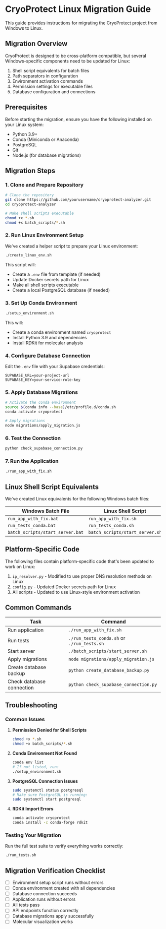 # CryoProtect Linux Migration Guide

This guide provides instructions for migrating the CryoProtect project from Windows to Linux.

## Migration Overview

CryoProtect is designed to be cross-platform compatible, but several Windows-specific components need to be updated for Linux:

1. Shell script equivalents for batch files
2. Path separators in configuration
3. Environment activation commands
4. Permission settings for executable files
5. Database configuration and connections

## Prerequisites

Before starting the migration, ensure you have the following installed on your Linux system:

- Python 3.9+
- Conda (Miniconda or Anaconda)
- PostgreSQL
- Git
- Node.js (for database migrations)

## Migration Steps

### 1. Clone and Prepare Repository

```bash
# Clone the repository
git clone https://github.com/yourusername/cryoprotect-analyzer.git
cd cryoprotect-analyzer

# Make shell scripts executable
chmod +x *.sh
chmod +x batch_scripts/*.sh
```

### 2. Run Linux Environment Setup

We've created a helper script to prepare your Linux environment:

```bash
./create_linux_env.sh
```

This script will:
- Create a `.env` file from template (if needed)
- Update Docker secrets path for Linux
- Make all shell scripts executable
- Create a local PostgreSQL database (if needed)

### 3. Set Up Conda Environment

```bash
./setup_environment.sh
```

This will:
- Create a conda environment named `cryoprotect`
- Install Python 3.9 and dependencies
- Install RDKit for molecular analysis

### 4. Configure Database Connection

Edit the `.env` file with your Supabase credentials:

```
SUPABASE_URL=your-project-url
SUPABASE_KEY=your-service-role-key
```

### 5. Apply Database Migrations

```bash
# Activate the conda environment
source $(conda info --base)/etc/profile.d/conda.sh
conda activate cryoprotect

# Apply migrations
node migrations/apply_migration.js
```

### 6. Test the Connection

```bash
python check_supabase_connection.py
```

### 7. Run the Application

```bash
./run_app_with_fix.sh
```

## Linux Shell Script Equivalents

We've created Linux equivalents for the following Windows batch files:

| Windows Batch File | Linux Shell Script |
|--------------------|-------------------|
| `run_app_with_fix.bat` | `run_app_with_fix.sh` |
| `run_tests_conda.bat` | `run_tests_conda.sh` |
| `batch_scripts/start_server.bat` | `batch_scripts/start_server.sh` |

## Platform-Specific Code

The following files contain platform-specific code that's been updated to work on Linux:

1. `ip_resolver.py` - Modified to use proper DNS resolution methods on Linux
2. `config.py` - Updated Docker secrets path for Linux
3. All scripts - Updated to use Linux-style environment activation

## Common Commands

| Task | Command |
|------|---------|
| Run application | `./run_app_with_fix.sh` |
| Run tests | `./run_tests_conda.sh` or `./run_tests.sh` |
| Start server | `./batch_scripts/start_server.sh` |
| Apply migrations | `node migrations/apply_migration.js` |
| Create database backup | `python create_database_backup.py` |
| Check database connection | `python check_supabase_connection.py` |

## Troubleshooting

### Common Issues

1. **Permission Denied for Shell Scripts**
   ```bash
   chmod +x *.sh
   chmod +x batch_scripts/*.sh
   ```

2. **Conda Environment Not Found**
   ```bash
   conda env list
   # If not listed, run:
   ./setup_environment.sh
   ```

3. **PostgreSQL Connection Issues**
   ```bash
   sudo systemctl status postgresql
   # Make sure PostgreSQL is running:
   sudo systemctl start postgresql
   ```

4. **RDKit Import Errors**
   ```bash
   conda activate cryoprotect
   conda install -c conda-forge rdkit
   ```

### Testing Your Migration

Run the full test suite to verify everything works correctly:

```bash
./run_tests.sh
```

## Migration Verification Checklist

- [ ] Environment setup script runs without errors
- [ ] Conda environment created with all dependencies
- [ ] Database connection succeeds
- [ ] Application runs without errors
- [ ] All tests pass
- [ ] API endpoints function correctly
- [ ] Database migrations apply successfully
- [ ] Molecular visualization works